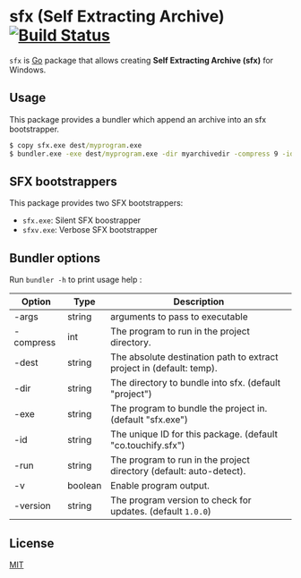 # sfx (Self Extracting Archive) [![Build Status](https://travis-ci.org/touchifyapp/sfx.png)](https://travis-ci.org/GeertJohan/go.rice)

`sfx` is [Go](http://golang.org/) package that allows creating __Self Extracting Archive (sfx)__ for Windows.

## Usage

This package provides a bundler which append an archive into an sfx bootstrapper.

```cmd
$ copy sfx.exe dest/myprogram.exe
$ bundler.exe -exe dest/myprogram.exe -dir myarchivedir -compress 9 -id myprogramid
```

## SFX bootstrappers

This package provides two SFX bootstrappers:
 * `sfx.exe`: Silent SFX boostrapper
 * `sfxv.exe`: Verbose SFX bootstrapper

## Bundler options

Run `bundler -h` to print usage help :

| Option        | Type      | Description                                                           |
|---------------|-----------|-----------------------------------------------------------------------|
| -args         | string    | arguments to pass to executable                                       |
| -compress     | int       | The program to run in the project directory.                          |
| -dest         | string    | The absolute destination path to extract project in (default: temp).  |
| -dir          | string    | The directory to bundle into sfx. (default "project")                 |
| -exe          | string    | The program to bundle the project in. (default "sfx.exe")             |
| -id           | string    | The unique ID for this package. (default "co.touchify.sfx")           |
| -run          | string    | The program to run in the project directory (default: auto-detect).   |
| -v            | boolean   | Enable program output.                                                |
| -version      | string    | The program version to check for updates. (default `1.0.0`)           |

## License

[MIT](https://github.com/touchifyapp/sfx/blob/master/LICENSE)